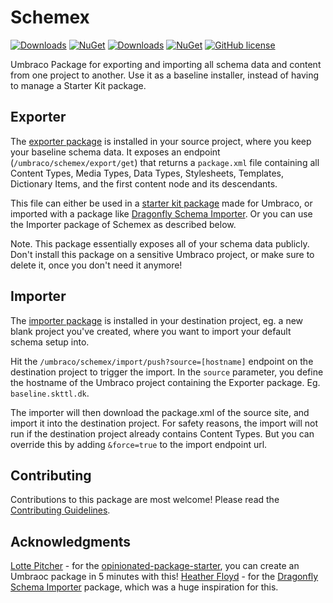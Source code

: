 # Schemex

[![Downloads](https://img.shields.io/nuget/dt/Umbraco.Community.Schemex.Exporter?color=cc9900)](https://www.nuget.org/packages/Umbraco.Community.Schemex.Exporter/)
[![NuGet](https://img.shields.io/nuget/vpre/Umbraco.Community.Schemex.Exporter?color=0273B3)](https://www.nuget.org/packages/Umbraco.Community.Schemex.Exporter)
[![Downloads](https://img.shields.io/nuget/dt/Umbraco.Community.Schemex.Importer?color=cc9900)](https://www.nuget.org/packages/Umbraco.Community.Schemex.Importer/)
[![NuGet](https://img.shields.io/nuget/vpre/Umbraco.Community.Schemex.Importer?color=0273B3)](https://www.nuget.org/packages/Umbraco.Community.Schemex.Importer)
[![GitHub license](https://img.shields.io/github/license/skttl/umbraco-schemex?color=8AB803)](../LICENSE)

Umbraco Package for exporting and importing all schema data and content from one project to another. Use it as a baseline installer, instead of having to manage a Starter Kit package.

## Exporter

The [exporter package](https://www.nuget.org/packages/Umbraco.Community.Schemex.Exporter) is installed in your source project, where you keep your baseline schema data. It exposes an endpoint (`/umbraco/schemex/export/get`) that returns a `package.xml` file containing all Content Types, Media Types, Data Types, Stylesheets, Templates, Dictionary Items, and the first content node and its descendants.

This file can either be used in a [starter kit package](https://docs.umbraco.com/umbraco-cms/extending/packages#starter-kits) made for Umbraco, or imported with a package like [Dragonfly Schema Importer](https://dragonflylibraries.com/umbraco-packages/schema-importer/). Or you can use the Importer package of Schemex as described below.

Note. This package essentially exposes all of your schema data publicly. Don't install this package on a sensitive Umbraco project, or make sure to delete it, once you don't need it anymore!

## Importer
The [importer package](https://www.nuget.org/packages/Umbraco.Community.Schemex.Importer) is installed in your destination project, eg. a new blank project you've created, where you want to import your default schema setup into.

Hit the `/umbraco/schemex/import/push?source=[hostname]` endpoint on the destination project to trigger the import. In the `source` parameter, you define the hostname of the Umbraco project containing the Exporter package. Eg. `baseline.skttl.dk`.

The importer will then download the package.xml of the source site, and import it into the destination project. For safety reasons, the import will not run if the destination project already contains Content Types. But you can override this by adding `&force=true` to the import endpoint url.

## Contributing

Contributions to this package are most welcome! Please read the [Contributing Guidelines](CONTRIBUTING.md).

## Acknowledgments

[Lotte Pitcher](https://github.com/lottepitcher) - for the [opinionated-package-starter](https://github.com/LottePitcher/opinionated-package-starter), you can create an Umbraoc package in 5 minutes with this!
[Heather Floyd](https://github.com/hfloyd) - for the [Dragonfly Schema Importer](https://github.com/hfloyd/Dragonfly.Umbraco10.SchemaImporter) package, which was a huge inspiration for this.